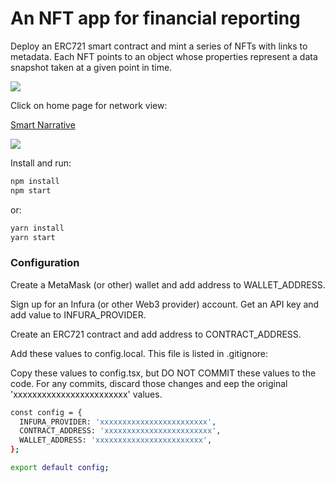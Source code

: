 # An NFT app for financial reporting

Deploy an ERC721 smart contract and mint a series of NFTs with links to metadata. Each NFT points to an object whose properties represent a data snapshot taken at a given point in time.

![](https://smartnarrative.network/home_page.jpg)

Click on home page for network view:

[Smart Narrative](https://smartnarrative.network/)

![](https://smartnarrative.network/screenshot_network.jpg)


Install and run:

```sh
npm install
npm start
```

or:

```sh
yarn install
yarn start
```

### Configuration

Create a MetaMask (or other) wallet and add address to WALLET_ADDRESS.

Sign up for an Infura (or other Web3 provider) account.
Get an API key and add value to INFURA_PROVIDER.

Create an ERC721 contract and add address to CONTRACT_ADDRESS.

Add these values to config.local. This file is listed in .gitignore:

Copy these values to config.tsx, but DO NOT COMMIT these values to the code. For any commits, discard those changes and eep the original 'xxxxxxxxxxxxxxxxxxxxxxxx' values.

```sh
const config = {
  INFURA_PROVIDER: 'xxxxxxxxxxxxxxxxxxxxxxxx',
  CONTRACT_ADDRESS: 'xxxxxxxxxxxxxxxxxxxxxxxx',
  WALLET_ADDRESS: 'xxxxxxxxxxxxxxxxxxxxxxxx',
};

export default config;
```